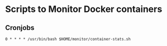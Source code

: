 # Scripts to Monitor Docker containers

## Cronjobs

```
0 * * * * /usr/bin/bash $HOME/monitor/container-stats.sh
```